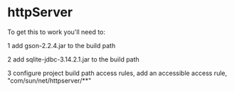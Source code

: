 # httpServer
To get this to work you'll need to:

1 add gson-2.2.4.jar to the build path

2 add sqlite-jdbc-3.14.2.1.jar to the build path

3 configure project build path access rules, add an accessible access rule, "com/sun/net/httpserver/**"
